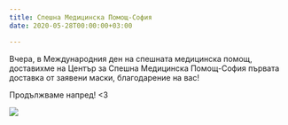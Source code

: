 ```yaml
---
title: Спешна Медицинска Помощ-София
date: 2020-05-28T00:00:00+03:00

---
```

Вчера, в Международния ден на спешната медицинска помощ, доставихме на Център за Спешна Медицинска Помощ-София първата доставка от заявени маски, благодарение на вас!

Продължваме напред! <3

![](/images/8e7ad45dd54522700a78778f078178c7.jpeg)